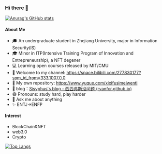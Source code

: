 ### Hi there 👋
[![Anurag's GitHub stats](https://github-readme-stats.vercel.app/api?username=RyanFcr&count_private=true&theme=radical)](https://github.com/anuraghazra/github-readme-stats)

#### About Me

- 🎓 An undergraduate student in Zhejiang University, major in Information Security(IS)
- 🎓 Minor in ITP(Intensive Training Program of Innovation and Entrepreneurship), a NFT degener
- 💻 Learning open courses released by MIT/CMU
- 👯 Welcome to my channel: https://space.bilibili.com/277830177?spm_id_from=333.1007.0.0
- 🔭 My own repository: https://www.yuque.com/xixifusimeiwenti
- 🌱 blog：[Sisyphus's blog - 西西弗斯没问题 (ryanfcr.github.io)](https://ryanfcr.github.io/)
- 😄 Pronouns: study hard, play harder
- 💬 Ask me about anything
- ✨ ENTJ->ENFP

#### Interest

- BlockChain&NFT
- web3.0
- Crypto

<!--
**RyanFcr/RyanFcr** is a ✨ _special_ ✨ repository because its `README.md` (this file) appears on your GitHub profile.

Here are some ideas to get you started:

- 🔭 I’m currently working on ...
- 🌱 I’m currently learning ...
- 👯 I’m looking to collaborate on ...
- 🤔 I’m looking for help with ...
- 💬 Ask me about ...
- 📫 How to reach me: ...
- 😄 Pronouns: ...
- ⚡ Fun fact: ...
-->

[![Top Langs](https://github-readme-stats.vercel.app/api/top-langs/?username=RyanFcr)](https://github.com/anuraghazra/github-readme-stats)
